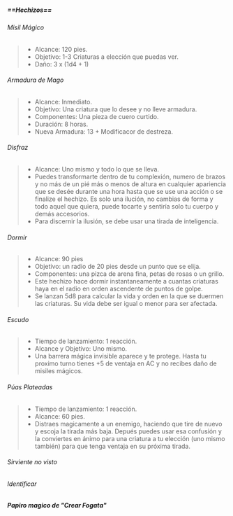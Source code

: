 ##### ==*Hechizos*==
###### *Misil Mágico*
>- Alcance: 120 pies.
>- Objetivo: 1-3 Criaturas a elección que puedas ver.
>- Daño: 3 x (1d4 + 1)
###### *Armadura de Mago*
>- Alcance: Inmediato.
>- Objetivo: Una criatura que lo desee y no lleve armadura.
>- Componentes: Una pieza de cuero curtido.
>- Duración: 8 horas.
>- Nueva Armadura: 13 + Modificacor de destreza.

###### *Disfraz*
> - Alcance: Uno mismo y todo lo que se lleva.
> - Puedes transformarte dentro de tu complexión, numero de brazos y no más de un pié más o menos de altura en cualquier apariencia que se desée durante una hora hasta que se use una acción o se finalize el hechizo. Es solo una ilución, no cambias de forma y todo aquel que quiera, puede tocarte y sentiría solo tu cuerpo y demás accesorios.
> - Para discernir la ilusión, se debe usar una tirada de inteligencia.
###### *Dormir*
> - Alcance: 90 pies
> - Objetivo: un radio de 20 pies desde un punto que se elija.
> - Componentes: una pizca de arena fina, petas de rosas o un grillo.
> - Este hechizo hace dormir instantaneamente a cuantas criaturas
>haya en el radio en orden ascendente de puntos de golpe. 
> - Se lanzan 5d8 para calcular la vida y orden en la que se duermen las criaturas. Su vida debe ser igual o menor para ser afectada.
###### *Escudo*
> - Tiempo de lanzamiento: 1 reacción.
> - Alcance y Objetivo: Uno mismo.
> - Una barrera mágica invisible aparece y te protege. Hasta tu proximo turno tienes +5 de ventaja en AC y no recibes daño de misiles mágicos.
###### *Púas Plateadas*
> - Tiempo de lanzamiento: 1 reacción.
> - Alcance: 60 pies.
> - Distraes magicamente a un enemigo, haciendo que tire de nuevo y escoja la tirada más baja. Depués puedes usar esa confusión y la conviertes en ánimo para una criatura a tu elección (uno mismo también) para que tenga ventaja en su próxima tirada.
###### *Sirviente no visto*

###### *Identificar*
##### Papiro magico de "Crear Fogata"